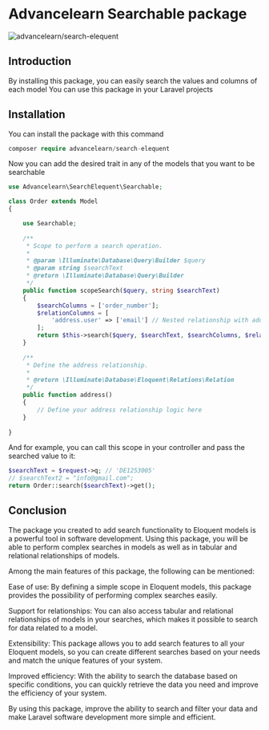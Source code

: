 # Advancelearn Searchable package

<img src="https://banners.beyondco.de/advancelearn%2Fsearch-elequent.png?theme=light&packageManager=composer+require&packageName=advancelearn%2Fsearch-elequent&pattern=topography&style=style_1&description=By+installing+this+package%2C+you+can+easily+search+in+ElQuent+Laravel%2C+even+between+nested+relations&md=1&showWatermark=0&fontSize=100px&images=https%3A%2F%2Flaravel.com%2Fimg%2Flogomark.min.svg&widths=350" alt="advancelearn/search-elequent">


<a name="introduction"></a>

## Introduction

By installing this package, you can easily search the values and columns of each model You can use this package in your
Laravel projects
<a name="installation"></a>

## Installation

You can install the package with this command

```php
composer require advancelearn/search-elequent
```

Now you can add the desired trait in any of the models that you want to be searchable

```php
use Advancelearn\SearchElequent\Searchable;

class Order extends Model
{

    use Searchable;
    
    /**
     * Scope to perform a search operation.
     *
     * @param \Illuminate\Database\Query\Builder $query
     * @param string $searchText
     * @return \Illuminate\Database\Query\Builder
     */
    public function scopeSearch($query, string $searchText)
    {
        $searchColumns = ['order_number'];
        $relationColumns = [
            'address.user' => ['email'] // Nested relationship with address and user
        ];
        return $this->search($query, $searchText, $searchColumns, $relationColumns);
    }
    
    /**
     * Define the address relationship.
     *
     * @return \Illuminate\Database\Eloquent\Relations\Relation
     */
    public function address()
    {
        // Define your address relationship logic here
    }
    
}
```

And for example, you can call this scope in your controller and pass the searched value to it:

```php
$searchText = $request->q; // 'DE1253005'
// $searchText2 = "info@gmail.com";
return Order::search($searchText)->get();
```

<a name="conclusion"></a>

## Conclusion

The package you created to add search functionality to Eloquent models is a powerful tool in software development. Using this package, you will be able to perform complex searches in models as well as in tabular and relational relationships of models.

Among the main features of this package, the following can be mentioned:

Ease of use: By defining a simple scope in Eloquent models, this package provides the possibility of performing complex searches easily.

Support for relationships: You can also access tabular and relational relationships of models in your searches, which makes it possible to search for data related to a model.

Extensibility: This package allows you to add search features to all your Eloquent models, so you can create different searches based on your needs and match the unique features of your system.

Improved efficiency: With the ability to search the database based on specific conditions, you can quickly retrieve the data you need and improve the efficiency of your system.

By using this package, improve the ability to search and filter your data and make Laravel software development more simple and efficient.
